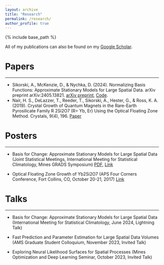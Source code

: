 ```yaml
---
layout: archive
title: "Research"
permalink: /research/
author_profile: true
---
```


{% include base_path %}

All of my publications can also be found on my [Google Scholar](https://scholar.google.com/citations?user=ndFK6AsAAAAJ&hl=en).

# Papers
------

- Sikorski, A., McKenzie, D., & Nychka, D. (2024). Normalizing Basis Functions: Approximate Stationary Models for Large Spatial Data. arXiv preprint arXiv:2405.13821. [arXiv preprint](https://arxiv.org/abs/2405.13821), [Code](https://github.com/antonyxsik/Normalization-Paper).
- Nair, H. S., DeLazzer, T., Reeder, T., Sikorski, A., Hester, G., & Ross, K. A. (2019). Crystal Growth of Quantum Magnets in the Rare-Earth Pyrosilicate Family R 2Si2O7 (R= Yb, Er) Using the Optical Floating Zone Method. Crystals, 9(4), 196. [Paper](https://www.mdpi.com/2073-4352/9/4/196)


# Posters
------

- Basis for Change: Approximate Stationary Models for Large Spatial Data (Joint Statistical Meetings, International Meeting for Statistical Climatology, Mines GRADS Symposium) [PDF](https://antonyxsik.github.io/files/basis_poster.pdf), [Link](https://repository.mines.edu/handle/11124/179041)

- Optical Floating Zone Growth of Yb2Si2O7 (APS Four Corners Conference, Fort Collins, CO, October 20-21, 2017) [Link](https://meetings.aps.org/Meeting/4CF17/Event/311482) 

# Talks
------
- Basis for Change: Approximate Stationary Models for Large Spatial Data (International Meeting for Statistical Climatology, June 2024, Lightning Talk) 

- Fast Prediction and Parameter Estimation for Large Spatial Data Volumes (AMS Graduate Student Colloquium, November 2023, Invited Talk)

- Exploring Neural Likelihood Surfaces for Spatial Processes (Mines Optimization and Deep Learning Seminar, October 2023, Invited Talk) 

